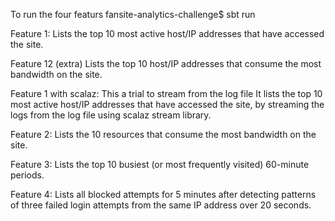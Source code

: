 To run the four featurs
fansite-analytics-challenge$ sbt run

Feature 1:
Lists the top 10 most active host/IP addresses that have accessed the site.

Feature 12 (extra)
Lists the top 10 host/IP addresses that consume the most bandwidth on the site.

Feature 1 with scalaz:
This a trial to stream from the log file
It lists the top 10 most active host/IP addresses that have accessed the site, by streaming the logs from the log file using scalaz stream library.

Feature 2:
Lists the 10 resources that consume the most bandwidth on the site.

Feature 3:
Lists the top 10 busiest (or most frequently visited) 60-minute periods.

Feature 4:
Lists all blocked attempts for 5 minutes after detecting patterns of three failed login attempts from the same IP address over 20 seconds.